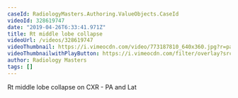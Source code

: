 ```yaml
---
caseId: RadiologyMasters.Authoring.ValueObjects.CaseId
videoId: 328619747
date: "2019-04-26T6:33:41.971Z"
title: Rt middle lobe collapse
videoUrl: /videos/328619747
videoThumbnail: https://i.vimeocdn.com/video/773187810_640x360.jpg?r=pad
videoThumbnailwithPlayButton: https://i.vimeocdn.com/filter/overlay?src0=https://i.vimeocdn.com/video/773187810_640x360.jpg?r=pad&src1=http%3A%2F%2Ff.vimeocdn.com%2Fp%2Fimages%2Fcrawler_play.png
author: Radiology Masters
tags: []
---
```


Rt middle lobe collapse on CXR - PA and Lat